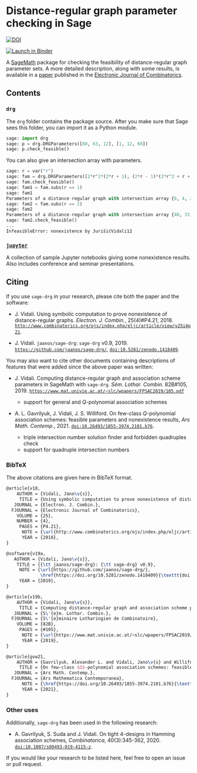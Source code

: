 # Distance-regular graph parameter checking in Sage

[![DOI](https://zenodo.org/badge/DOI/10.5281/zenodo.1418409.svg)](https://doi.org/10.5281/zenodo.1418409)

[![Launch in Binder](https://mybinder.org/badge.svg)](https://mybinder.org/v2/gh/jaanos/sage-drg/master?filepath=index.ipynb)

A [SageMath](https://www.sagemath.org/) package for checking the feasibility of distance-regular graph parameter sets.
A more detailed description, along with some results, is available in a [paper](http://www.combinatorics.org/ojs/index.php/eljc/article/view/v25i4p21) published in the [Electronic Journal of Combinatorics](http://www.combinatorics.org/).


## Contents

### `drg`

The `drg` folder contains the package source. After you make sure that Sage sees this folder, you can import it as a Python module.
```python
sage: import drg
sage: p = drg.DRGParameters([80, 63, 12], [1, 12, 60])
sage: p.check_feasible()
```

You can also give an intersection array with parameters.
```python
sage: r = var("r")
sage: fam = drg.DRGParameters([2*r^2*(2*r + 1), (2*r - 1)*(2*r^2 + r + 1), 2*r^2], [1, 2*r^2 , r*(4*r^2 - 1)])
sage: fam.check_feasible()
sage: fam1 = fam.subs(r == 1)
sage: fam1
Parameters of a distance-regular graph with intersection array {6, 4, 2; 1, 2, 3}
sage: fam2 = fam.subs(r == 2)
sage: fam2
Parameters of a distance-regular graph with intersection array {40, 33, 8; 1, 8, 30}
sage: fam2.check_feasible()
...
InfeasibleError: nonexistence by JurišićVidali12
```

### [`jupyter`](jupyter)

A collection of sample Jupyter notebooks giving some nonexistence results.
Also includes conference and seminar presentations.


## Citing

If you use `sage-drg` in your research, please cite both the paper and the software:

* J. Vidali. Using symbolic computation to prove nonexistence of distance-regular graphs. *Electron. J. Combin.*, 25(4)#P4.21, 2018. [`http://www.combinatorics.org/ojs/index.php/eljc/article/view/v25i4p21`](http://www.combinatorics.org/ojs/index.php/eljc/article/view/v25i4p21).

* J. Vidali. `jaanos/sage-drg`: `sage-drg` v0.9, 2019. [`https://github.com/jaanos/sage-drg/`](https://github.com/jaanos/sage-drg/), [`doi:10.5281/zenodo.1418409`](https://doi.org/10.5281/zenodo.1418409).

You may also want to cite other documents containing descriptions of features that were added since the above paper was written:

* J. Vidali. Computing distance-regular graph and association scheme parameters in SageMath with `sage-drg`. *Sém. Lothar. Combin.* 82B#105, 2019. [`https://www.mat.univie.ac.at/~slc/wpapers/FPSAC2019/105.pdf`](https://www.mat.univie.ac.at/~slc/wpapers/FPSAC2019/105.pdf)
    + support for general and *Q*-polynomial association schemes

* A. L. Gavrilyuk, J. Vidali, J. S. Williford. On few-class *Q*-polynomial association schemes: feasible parameters and nonexistence results, *Ars Math. Contemp.*, 2021. [`doi:10.26493/1855-3974.2101.b76`](https://doi.org/10.26493/1855-3974.2101.b76).
    + triple intersection number solution finder and forbidden quadruples check
    + support for quadruple intersection numbers

### BibTeX

The above citations are given here in BibTeX format.

```latex
@article{v18,
    AUTHOR = {Vidali, Jano\v{s}},
     TITLE = {Using symbolic computation to prove nonexistence of distance-regular graphs},
   JOURNAL = {Electron. J. Combin.},
  FJOURNAL = {Electronic Journal of Combinatorics},
    VOLUME = {25},
    NUMBER = {4},
     PAGES = {P4.21},
      NOTE = {\url{http://www.combinatorics.org/ojs/index.php/eljc/article/view/v25i4p21}},
      YEAR = {2018},
}

@software{v19a,
   AUTHOR = {Vidali, Jano\v{s}},
    TITLE = {{\tt jaanos/sage-drg}: {\tt sage-drg} v0.9},
     NOTE = {\url{https://github.com/jaanos/sage-drg/},
             \href{https://doi.org/10.5281/zenodo.1418409}{\texttt{doi:10.5281/zenodo.1418409}}},
     YEAR = {2019},
}

@article{v19b,
    AUTHOR = {Vidali, Jano\v{s}},
     TITLE = {Computing distance-regular graph and association scheme parameters in SageMath with {\tt sage-drg}},
   JOURNAL = {S\'{e}m. Lothar. Combin.},
  FJOURNAL = {S\'{e}minaire Lotharingien de Combinatoire},
    VOLUME = {82B},
     PAGES = {#105},
      NOTE = {\url{https://www.mat.univie.ac.at/~slc/wpapers/FPSAC2019/105.pdf}},
      YEAR = {2019},
}

@article{gvw21,
    AUTHOR = {Gavrilyuk, Alexander L. and Vidali, Jano\v{s} and Williford, Jason S.},
     TITLE = {On few-class $Q$-polynomial association schemes: feasible parameters and nonexistence results},
   JOURNAL = {Ars Math. Contemp.},
  FJOURNAL = {Ars Mathematica Contemporanea},
      NOTE = {\href{https://doi.org/10.26493/1855-3974.2101.b76}{\texttt{doi:10.26493/1855-3974.2101.b76}}},
      YEAR = {2021},
}
```
### Other uses

Additionally, `sage-drg` has been used in the following research:

* A. Gavrilyuk, S. Suda and J. Vidali. On tight 4-designs in Hamming association schemes, *Combinatorica*, 40(3):345-362, 2020. [`doi:10.1007/s00493-019-4115-z`](https://doi.org/10.1007/s00493-019-4115-z).

If you would like your research to be listed here, feel free to open an issue or pull request.
